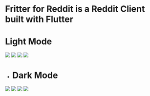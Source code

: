 # Fritter for Reddit is a Reddit Client built with Flutter

# Light Mode
![](/images/light1.png)
![](/images/light2.png)
![](/images/light3.png)
![](/images/light4.png)

* # Dark Mode
![](/images/dark1.png)
![](/images/dark2.png)
![](/images/dark3.png)
![](/images/dark4.png)